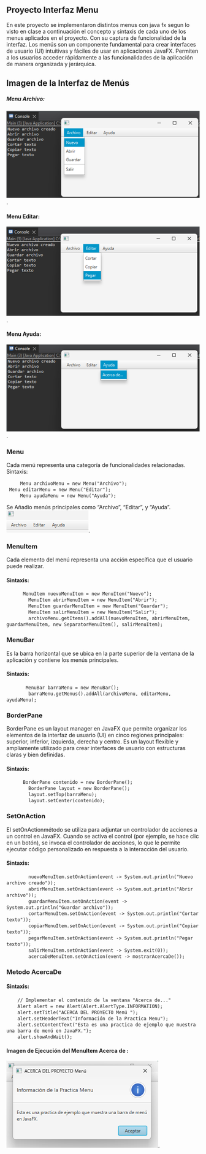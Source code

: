 ## Proyecto Interfaz Menu
En este proyecto se implementaron distintos menus con java fx segun lo visto en clase a continuación el concepto y sintaxis de cada uno de los menus aplicados en el proyecto. Con su captura de funcionalidad de la interfaz.
Los menús son un componente fundamental para crear interfaces de usuario (UI) intuitivas y fáciles de usar en aplicaciones JavaFX. Permiten a los usuarios acceder rápidamente a las funcionalidades de la aplicación de manera organizada y jerárquica.
## Imagen de la Interfaz de Menús
##### Menu Archivo:
![Captura de Pantalla de la Aplicación](archivo.png).
#### Menu Editar:
![Captura de Pantalla de la Aplicación](Editar.png).
#### Menu Ayuda:
![Captura de Pantalla de la Aplicación](Ayuda.png).
### Menu
Cada menú representa una categoría de funcionalidades relacionadas.
Sintaxis:   

         Menu archivoMenu = new Menu("Archivo"); 
	 Menu editarMenu = new Menu("Editar");
         Menu ayudaMenu = new Menu("Ayuda");
Se Añadio menús principales como “Archivo”, “Editar”, y “Ayuda”.
![Captura de Pantalla de la Aplicación](Menu.png).
             
### MenuItem
Cada elemento del menú representa una acción específica que el usuario puede realizar.
#### Sintaxis:

          MenuItem nuevoMenuItem = new MenuItem("Nuevo");
	        MenuItem abrirMenuItem = new MenuItem("Abrir");
	        MenuItem guardarMenuItem = new MenuItem("Guardar");
	        MenuItem salirMenuItem = new MenuItem("Salir");
	        archivoMenu.getItems().addAll(nuevoMenuItem, abrirMenuItem, guardarMenuItem, new SeparatorMenuItem(), salirMenuItem);       
### MenuBar
Es la barra horizontal que se ubica en la parte superior de la ventana de la aplicación y contiene los menús principales.
#### Sintaxis:  

           MenuBar barraMenu = new MenuBar();
	        barraMenu.getMenus().addAll(archivoMenu, editarMenu, ayudaMenu);
### BorderPane
 BorderPane es un layout manager en JavaFX que permite organizar los elementos de la interfaz de usuario (UI) en cinco regiones principales: superior, inferior, izquierda, derecha y centro. Es un layout flexible y ampliamente utilizado para crear interfaces de usuario con estructuras claras y bien definidas.
 #### Sintaxis: 

          BorderPane contenido = new BorderPane();
	        BorderPane layout = new BorderPane();
	        layout.setTop(barraMenu);
	        layout.setCenter(contenido);
### SetOnAction

El setOnActionmétodo se utiliza para adjuntar un controlador de acciones a un control en JavaFX. Cuando se activa el control (por ejemplo, se hace clic en un botón), se invoca el controlador de acciones, lo que le permite ejecutar código personalizado en respuesta a la interacción del usuario.
#### Sintaxis:

	        nuevoMenuItem.setOnAction(event -> System.out.println("Nuevo archivo creado"));
	        abrirMenuItem.setOnAction(event -> System.out.println("Abrir archivo"));
	        guardarMenuItem.setOnAction(event -> System.out.println("Guardar archivo"));
	        cortarMenuItem.setOnAction(event -> System.out.println("Cortar texto"));
	        copiarMenuItem.setOnAction(event -> System.out.println("Copiar texto"));
	        pegarMenuItem.setOnAction(event -> System.out.println("Pegar texto"));
	        salirMenuItem.setOnAction(event -> System.exit(0));
	        acercaDeMenuItem.setOnAction(event -> mostrarAcercaDe());
### Metodo AcercaDe
#### Sintaxis:

        // Implementar el contenido de la ventana "Acerca de..."
        Alert alert = new Alert(Alert.AlertType.INFORMATION);
        alert.setTitle("ACERCA DEL PROYECTO Menú ");
        alert.setHeaderText("Información de la Practica Menu");
        alert.setContentText("Esta es una practica de ejemplo que muestra una barra de menú en JavaFX.");
        alert.showAndWait();
#### Imagen de Ejecución del MenuItem Acerca de :
![Captura de Pantalla de la Aplicación](Mensaje.png).
        



